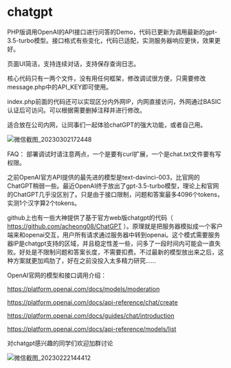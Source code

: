 # chatgpt
PHP版调用OpenAI的API接口进行问答的Demo，代码已更新为调用最新的gpt-3.5-turbo模型。接口格式有些变化，代码已适配，实测服务器响应更快，效果更好。

页面UI简洁，支持连续对话，支持保存查询日志。

核心代码只有一两个文件，没有用任何框架，修改调试很方便，只需要修改message.php中的API_KEY即可使用。

index.php前面的代码还可以实现区分内外网IP，内网直接访问，外网通过BASIC认证后可访问。可以根据需要删掉注释并进行修改。

适合放在公司内网，让同事们一起体验chatGPT的强大功能，或者自己用。

![微信截图_20230302172448](https://user-images.githubusercontent.com/5563148/222393529-f21d8db3-0079-4062-bd0f-677d5f40aadc.png)


FAQ：
部署调试时请注意两点，一个是要有curl扩展，一个是chat.txt文件要有写权限。

之前OpenAI官方API提供的最先进的模型是text-davinci-003，比官网的ChatGPT稍弱一些。最近OpenAI终于放出了gpt-3.5-turbo模型，理论上和官网的ChatGPT几乎没区别了。只是由于接口限制，问题和答案最多4096个tokens，实测1个汉字算2个tokens。

github上也有一些大神提供了基于官方web版chatgpt的代码（ https://github.com/acheong08/ChatGPT ）。原理就是把服务器模拟成一个客户端来和openai交互，用户所有请求通过服务器中转到openai。这个模式需要服务器IP是chatgpt支持的区域，并且稳定性差一些，问多了一段时间内可能会一直失败。好处是不限制问题和答案长度，不需要扣费。不过最新的模型放出来之后，这种方案就更加鸡肋了，好在之前没投入太多精力研究……

OpenAI官网的模型和接口调用介绍：

https://platform.openai.com/docs/models/moderation

https://platform.openai.com/docs/api-reference/chat/create

https://platform.openai.com/docs/guides/chat/introduction

https://platform.openai.com/docs/api-reference/models/list


对chatgpt感兴趣的同学们欢迎加群讨论


![微信截图_20230222144412](https://user-images.githubusercontent.com/5563148/220543605-dc843c86-b84f-4425-a8b2-eb896fc130cf.png)
